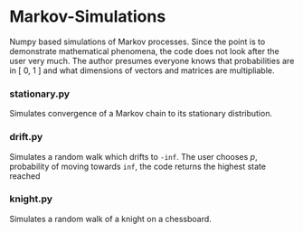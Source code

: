 # Markov-Simulations
Numpy based simulations of Markov processes. Since the point is to demonstrate mathematical phenomena, the code does not look after the user very much. The author presumes everyone knows that probabilities are in \[ 0, 1 \] and what dimensions of vectors and matrices are multipliable.

### stationary.py
Simulates convergence of a Markov chain to its stationary distribution.

### drift.py
Simulates a random walk which drifts to `-inf`. The user chooses *p*, probability of moving towards `inf`, the code returns the highest state reached

### knight.py
Simulates a random walk of a knight on a chessboard.